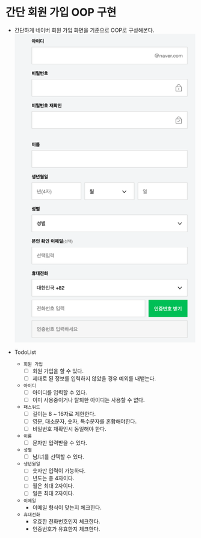 # 간단 회원 가입 OOP 구현
- 간단하게 네이버 회원 가입 화면을 기준으로 OOP로 구성해본다.
![screenshot](./resource/naver_회원가입.png)

- TodoList
    - `회원 가입`
        - [ ] 회원 가입을 할 수 있다.
        - [ ] 제대로 된 정보를 입력하지 않았을 경우 예외를 내뱉는다.
    - `아이디`
        - [ ] 아이디를 입력할 수 있다.
        - [ ] 이미 사용중이거나 탈퇴한 아이디는 사용할 수 없다.
    - `패스워드`
        - [ ] 길이는 8 ~ 16자로 제한한다.
        - [ ] 영문, 대소문자, 숫자, 특수문자를 혼합해야한다.
        - [ ] 비밀번호 재확인시 동일해야 한다.
    - `이름`
        - [ ] 문자만 입력받을 수 있다.
    - `성별`
        - [ ] 남/녀를 선택할 수 있다.
    - `생년월일`
        - [ ] 숫자만 입력이 가능하다.
        - [ ] 년도는 총 4자이다.
        - [ ] 월은 최대 2자이다.
        - [ ] 일은 최대 2자이다.
    - `이메일`
        - 이메일 형식이 맞는지 체크한다.
    - `휴대전화`
        - 유효한 전화번호인지 체크한다.
        - 인증번호가 유효한지 체크한다.
